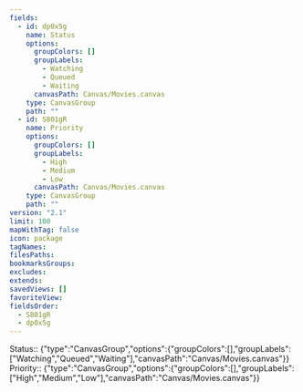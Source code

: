 ```yaml
---
fields:
  - id: dp0x5g
    name: Status
    options:
      groupColors: []
      groupLabels:
        - Watching
        - Queued
        - Waiting
      canvasPath: Canvas/Movies.canvas
    type: CanvasGroup
    path: ""
  - id: S801gR
    name: Priority
    options:
      groupColors: []
      groupLabels:
        - High
        - Medium
        - Low
      canvasPath: Canvas/Movies.canvas
    type: CanvasGroup
    path: ""
version: "2.1"
limit: 100
mapWithTag: false
icon: package
tagNames: 
filesPaths: 
bookmarksGroups: 
excludes: 
extends: 
savedViews: []
favoriteView: 
fieldsOrder:
  - S801gR
  - dp0x5g
---
```


Status:: {"type":"CanvasGroup","options":{"groupColors":[],"groupLabels":["Watching","Queued","Waiting"],"canvasPath":"Canvas/Movies.canvas"}}
Priority:: {"type":"CanvasGroup","options":{"groupColors":[],"groupLabels":["High","Medium","Low"],"canvasPath":"Canvas/Movies.canvas"}}